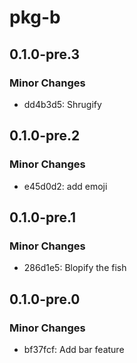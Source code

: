 # pkg-b

## 0.1.0-pre.3

### Minor Changes

- dd4b3d5: Shrugify

## 0.1.0-pre.2

### Minor Changes

- e45d0d2: add emoji

## 0.1.0-pre.1

### Minor Changes

- 286d1e5: Blopify the fish

## 0.1.0-pre.0

### Minor Changes

- bf37fcf: Add bar feature
